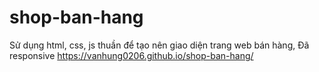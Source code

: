 # shop-ban-hang
Sử dụng html, css, js thuần để tạo nên giao diện trang web bán hàng, Đã responsive
https://vanhung0206.github.io/shop-ban-hang/
